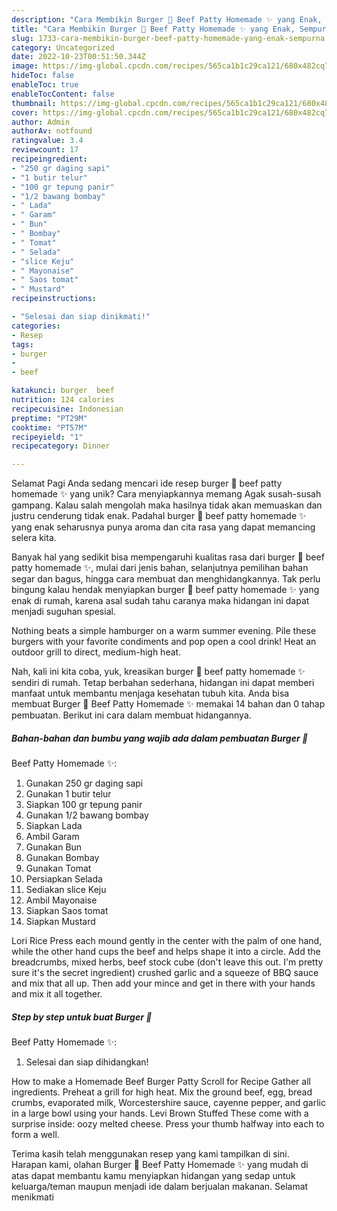 ```yaml
---
description: "Cara Membikin Burger 🍔 Beef Patty Homemade ✨ yang Enak, Sempurna"
title: "Cara Membikin Burger 🍔 Beef Patty Homemade ✨ yang Enak, Sempurna"
slug: 1733-cara-membikin-burger-beef-patty-homemade-yang-enak-sempurna
category: Uncategorized
date: 2022-10-23T00:51:50.344Z
image: https://img-global.cpcdn.com/recipes/565ca1b1c29ca121/680x482cq70/burger-beef-patty-homemade-foto-resep-utama.jpg
hideToc: false
enableToc: true
enableTocContent: false
thumbnail: https://img-global.cpcdn.com/recipes/565ca1b1c29ca121/680x482cq70/burger-beef-patty-homemade-foto-resep-utama.jpg
cover: https://img-global.cpcdn.com/recipes/565ca1b1c29ca121/680x482cq70/burger-beef-patty-homemade-foto-resep-utama.jpg
author: Admin
authorAv: notfound
ratingvalue: 3.4
reviewcount: 17
recipeingredient:
- "250 gr daging sapi"
- "1 butir telur"
- "100 gr tepung panir"
- "1/2 bawang bombay"
- " Lada"
- " Garam"
- " Bun"
- " Bombay"
- " Tomat"
- " Selada"
- "slice Keju"
- " Mayonaise"
- " Saos tomat"
- " Mustard"
recipeinstructions:

- "Selesai dan siap dinikmati!"
categories:
- Resep
tags:
- burger
- 
- beef

katakunci: burger  beef 
nutrition: 124 calories
recipecuisine: Indonesian
preptime: "PT29M"
cooktime: "PT57M"
recipeyield: "1"
recipecategory: Dinner

---
```



Selamat Pagi Anda sedang mencari ide resep burger 🍔
beef patty homemade ✨ yang unik? Cara menyiapkannya memang Agak susah-susah gampang. Kalau salah mengolah maka hasilnya tidak akan memuaskan dan justru cenderung tidak enak. Padahal burger 🍔
beef patty homemade ✨ yang enak seharusnya punya aroma dan cita rasa yang dapat memancing selera kita.


Banyak hal yang sedikit bisa mempengaruhi kualitas rasa dari burger 🍔
beef patty homemade ✨, mulai dari jenis bahan, selanjutnya pemilihan bahan segar dan bagus, hingga cara membuat dan menghidangkannya. Tak perlu bingung kalau hendak menyiapkan burger 🍔
beef patty homemade ✨ yang enak di rumah, karena asal sudah tahu caranya maka hidangan ini dapat menjadi suguhan spesial.

Nothing beats a simple hamburger on a warm summer evening. Pile these burgers with your favorite condiments and pop open a cool drink! Heat an outdoor grill to direct, medium-high heat.


Nah, kali ini kita coba, yuk, kreasikan burger 🍔
beef patty homemade ✨ sendiri di rumah. Tetap berbahan sederhana, hidangan ini dapat memberi manfaat untuk membantu menjaga kesehatan tubuh kita. Anda bisa membuat Burger 🍔
Beef Patty Homemade ✨ memakai 14 bahan dan 0 tahap pembuatan. Berikut ini cara dalam membuat hidangannya.

<!--inarticleads1-->

##### Bahan-bahan dan bumbu yang wajib ada dalam pembuatan Burger 🍔
Beef Patty Homemade ✨:

1. Gunakan 250 gr daging sapi
1. Gunakan 1 butir telur
1. Siapkan 100 gr tepung panir
1. Gunakan 1/2 bawang bombay
1. Siapkan  Lada
1. Ambil  Garam
1. Gunakan  Bun
1. Gunakan  Bombay
1. Gunakan  Tomat
1. Persiapkan  Selada
1. Sediakan slice Keju
1. Ambil  Mayonaise
1. Siapkan  Saos tomat
1. Siapkan  Mustard


Lori Rice Press each mound gently in the center with the palm of one hand, while the other hand cups the beef and helps shape it into a circle. Add the breadcrumbs, mixed herbs, beef stock cube (don&#39;t leave this out. I&#39;m pretty sure it&#39;s the secret ingredient) crushed garlic and a squeeze of BBQ sauce and mix that all up. Then add your mince and get in there with your hands and mix it all together. 

<!--inarticleads2-->

##### Step by step untuk buat Burger 🍔
Beef Patty Homemade ✨:


1. Selesai dan siap dihidangkan!

How to make a Homemade Beef Burger Patty Scroll for Recipe Gather all ingredients. Preheat a grill for high heat. Mix the ground beef, egg, bread crumbs, evaporated milk, Worcestershire sauce, cayenne pepper, and garlic in a large bowl using your hands. Levi Brown Stuffed These come with a surprise inside: oozy melted cheese. Press your thumb halfway into each to form a well. 

Terima kasih telah menggunakan resep yang kami tampilkan di sini. Harapan kami, olahan Burger 🍔
Beef Patty Homemade ✨ yang mudah di atas dapat membantu kamu menyiapkan hidangan yang sedap untuk keluarga/teman maupun menjadi ide dalam berjualan makanan. Selamat menikmati
